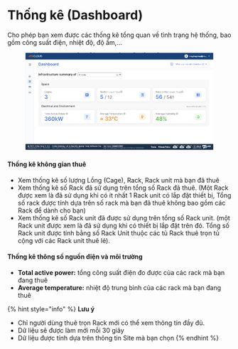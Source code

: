 # Thống kê (Dashboard)

Cho phép bạn xem được các thống kê tổng quan về tình trạng hệ thống, bao gồm công suất điện, nhiệt độ, độ ẩm,…

<figure><img src="../.gitbook/assets/image (1) (1) (1) (1) (1) (1) (1) (1) (1) (1) (1) (1) (1) (1) (1) (1).png" alt=""><figcaption></figcaption></figure>

#### Thống kê không gian thuê <a href="#thongke-dashboard-thongkekhonggianthue" id="thongke-dashboard-thongkekhonggianthue"></a>

* Xem thống kê số lượng Lồng (Cage), Rack, Rack unit mà bạn đã thuê
* Xem thống kê số Rack đã sử dụng trên tổng số Rack đã thuê. (Một Rack được xem là đã sử dụng khi có ít nhất 1 Rack unit có lắp đặt thiết bị, Tổng số rack được tính dựa trên số rack mà bạn đã thuê không bao gồm các Rack để dành cho bạn)
* Xem thống kê số Rack unit đã được sử dụng trên tổng số Rack unit. (một Rack unit được xem là đã sử dụng khi có thiết bị lắp đặt trên đó. Tổng số Rack unit được tính bằng số Rack Unit thuộc các tủ Rack thuê trọn tủ cộng với các Rack unit thuê lẻ).

#### Thống kê thông số nguồn điện và môi trường <a href="#thongke-dashboard-thongkethongsonguondienvamoitruong" id="thongke-dashboard-thongkethongsonguondienvamoitruong"></a>

* **Total active power:** tổng công suất điện đo được của các rack mà bạn đang thuê
* **Average temperature:** nhiệt độ trung bình của các rack mà bạn đang thuê

{% hint style="info" %}
**Lưu ý**

* Chỉ người dùng thuê trọn Rack mới có thể xem thông tin đầy đủ.
* Dữ liệu sẽ được làm mới mỗi 30 giây
* Dữ liệu được tính dựa trên thông tin Site mà bạn chọn
{% endhint %}

